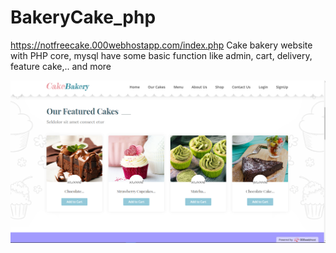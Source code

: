 # BakeryCake_php
https://notfreecake.000webhostapp.com/index.php
Cake bakery website with PHP core, mysql  have some basic function like admin, cart, delivery, feature cake,.. and more

<img src ="img/client1.png"/>

